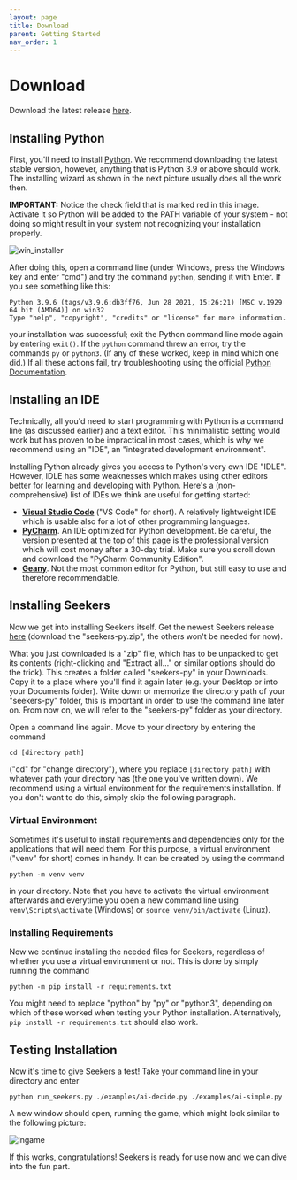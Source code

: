 ```yaml
---
layout: page
title: Download
parent: Getting Started
nav_order: 1
---
```


# Download

Download the latest release [here](https://github.com/seekers-dev/seekers-py/releases/tag/v0.1.0).

## Installing Python

First, you'll need to install [Python](https://www.python.org/downloads/). We recommend downloading the latest stable version, however, anything that is Python 3.9 or above
should work. The installing wizard as shown in the next picture usually does all the work then.

**IMPORTANT:** Notice the check field that is marked red in this image. Activate it so Python will be added to the PATH variable of your system - not doing so might result
in your system not recognizing your installation properly.

![win_installer](https://github.com/seekers-dev/wiki/assets/46622920/7595679a-6325-4a65-8bc3-e663c030df95)

After doing this, open a command line (under Windows, press the Windows key and enter "cmd") and try the command `python`, sending it with Enter. If you see something
like this:

```shell
Python 3.9.6 (tags/v3.9.6:db3ff76, Jun 28 2021, 15:26:21) [MSC v.1929 64 bit (AMD64)] on win32
Type "help", "copyright", "credits" or "license" for more information.
```

your installation was successful; exit the Python command line mode again by entering `exit()`.
If the `python` command threw an error, try the commands `py` or `python3`. (If any of these worked, keep in mind which one did.)
If all these actions fail, try troubleshooting using the official [Python Documentation](https://wiki.python.org/moin/BeginnersGuide/Download).


## Installing an IDE

Technically, all you'd need to start programming with Python is a command line (as discussed earlier) and a text editor.
This minimalistic setting would work but has proven to be impractical in most cases, which is why we recommend using an "IDE", an "integrated development environment".

Installing Python already gives you access to Python's very own IDE "IDLE". However, IDLE has some weaknesses which makes using other editors better for learning
and developing with Python. Here's a (non-comprehensive) list of IDEs we think are useful for getting started:

* **[Visual Studio Code](https://code.visualstudio.com/Download)** ("VS Code" for short). A relatively lightweight IDE which is usable also for a lot of other programming languages.
* **[PyCharm](https://www.jetbrains.com/pycharm/download/)**. An IDE optimized for Python development. Be careful, the version presented at the top of this page is the professional version which will cost money after a 30-day trial. Make sure you scroll down and download the "PyCharm Community Edition".
* **[Geany](https://www.geany.org/download/releases/)**. Not the most common editor for Python, but still easy to use and therefore recommendable.

## Installing Seekers

Now we get into installing Seekers itself. Get the newest Seekers release [here](https://github.com/seekers-dev/seekers-py/releases) (download the "seekers-py.zip", the others won't be needed for now).

What you just downloaded is a "zip" file, which has to be unpacked to get its contents (right-clicking and "Extract all..." or similar options should do the trick). This creates a folder called "seekers-py" in your Downloads. Copy it to a place where you'll find it again later (e.g. your Desktop or into your Documents folder). Write down or memorize the directory path of your "seekers-py" folder, this is important in order to use the command line later on. From now on, we will refer to the "seekers-py" folder as your directory.

Open a command line again. Move to your directory by entering the command
```shell
cd [directory path]
```
("cd" for "change directory"), where you replace `[directory path]` with whatever path your directory has (the one you've written down). We recommend using a virtual environment for the requirements installation. If you don't want to do this, simply skip the following paragraph.

### Virtual Environment

Sometimes it's useful to install requirements and dependencies only for the applications that will need them. For this purpose, a virtual environment ("venv" for short) comes in handy. It can be created by using the command
```shell
python -m venv venv
```
in your directory. Note that you have to activate the virtual environment afterwards and everytime you open a new command line using `venv\Scripts\activate` (Windows) or `source venv/bin/activate` (Linux).

### Installing Requirements

Now we continue installing the needed files for Seekers, regardless of whether you use a virtual environment or not.
This is done by simply running the command 
```shell
python -m pip install -r requirements.txt
```
You might need to replace "python" by "py" or "python3", depending on which of these worked when testing your Python installation. Alternatively, `pip install -r requirements.txt` should also work.

## Testing Installation

Now it's time to give Seekers a test! Take your command line in your directory and enter 
```shell
python run_seekers.py ./examples/ai-decide.py ./examples/ai-simple.py
```
A new window should open, running the game, which might look similar to the following picture:

![ingame](https://github.com/seekers-dev/wiki/assets/46622920/9729c3aa-b6f3-4132-a6d5-b3cd654b6962)

If this works, congratulations! Seekers is ready for use now and we can dive into the fun part.
